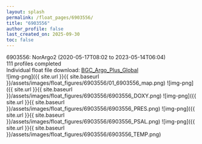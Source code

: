 ```yaml
---
layout: splash
permalink: /float_pages/6903556/
title: "6903556"
author_profile: false
last_created_on: 2025-09-30
toc: false
---
```

 
6903556: NorArgo2 (2020-05-17T08:02 to 2023-05-14T06:04)\
111 profiles completed\
Individual float file download: [BGC_Argo_Plus_Global](https://ftp.soest.hawaii.edu/bgc_argo_plus/Individual_Floats/outliers_removed/6903556_Sprof_processed.nc)\
![img-png]({{ site.url }}{{ site.baseurl }}/assets/images/float_figures/6903556/01_6903556_map.png)
![img-png]({{ site.url }}{{ site.baseurl }}/assets/images/float_figures/6903556/6903556_DOXY.png)
![img-png]({{ site.url }}{{ site.baseurl }}/assets/images/float_figures/6903556/6903556_PRES.png)
![img-png]({{ site.url }}{{ site.baseurl }}/assets/images/float_figures/6903556/6903556_PSAL.png)
![img-png]({{ site.url }}{{ site.baseurl }}/assets/images/float_figures/6903556/6903556_TEMP.png)
